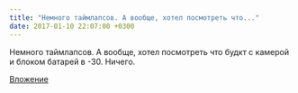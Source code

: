 ```yaml
---
title: "Немного таймлапсов. А вообще, хотел посмотреть что..."
date: 2017-01-10 22:07:00 +0300
---
```


Немного таймлапсов. А вообще, хотел посмотреть что будкт с камерой и блоком батарей в -30. Ничего.

[Вложение](https://vk.com/video41076938_456239179)
